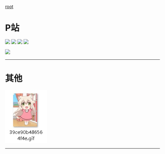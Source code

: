 [root](https://github.com/EvernightAurora/Image/tree/master/)

# P站

![](https://raw.githubusercontent.com/EvernightAurora/Image/master/P站/64729991/Les.jpg)
![](https://raw.githubusercontent.com/EvernightAurora/Image/master/P站/65296146/Les.jpg)
![](https://raw.githubusercontent.com/EvernightAurora/Image/master/P站/68198008/Les.jpg)
![](https://raw.githubusercontent.com/EvernightAurora/Image/master/P站/68263033/Les.jpg)


![](https://raw.githubusercontent.com/EvernightAurora/Image/master/P站/68268075/Les.jpg)

---
# 其他

![](https://github.com/EvernightAurora/Image/blob/master/其他/39ce90b486564f4e/Les.jpg)

---

